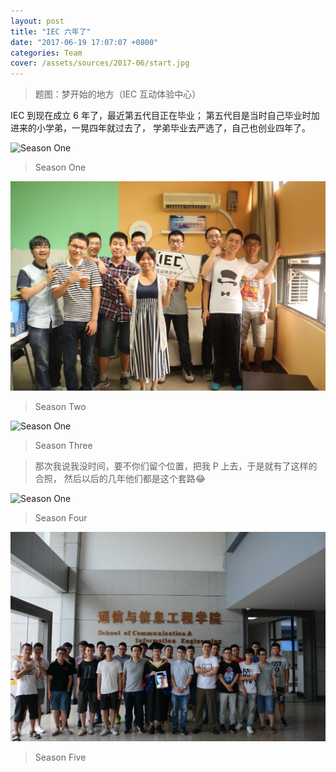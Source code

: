 ```yaml
---
layout: post
title: "IEC 六年了"
date: "2017-06-19 17:07:07 +0800"
categories: Team
cover: /assets/sources/2017-06/start.jpg
---
```


> 题图：梦开始的地方（IEC 互动体验中心）

IEC 到现在成立 6 年了，最近第五代目正在毕业；
第五代目是当时自己毕业时加进来的小学弟，一晃四年就过去了，
学弟毕业去严选了，自己也创业四年了。


![Season One](/assets/sources/2017-06/season-one.JPG)
> Season One

![Season One](/assets/sources/2017-06/season-two.JPG)
> Season Two

![Season One](/assets/sources/2017-06/season-three.JPG)
> Season Three

> 那次我说我没时间，要不你们留个位置，把我 P 上去，于是就有了这样的合照，
然后以后的几年他们都是这个套路😂

![Season One](/assets/sources/2017-06/season-four.JPG)
> Season Four

![Season One](/assets/sources/2017-06/season-five.JPG)
> Season Five
